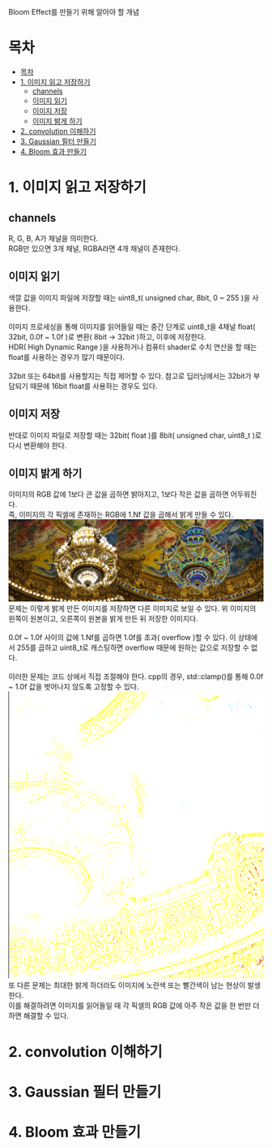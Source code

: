 Bloom Effect를 만들기 위해 알아야 할 개념
# 목차
- [목차](#목차)
- [1. 이미지 읽고 저장하기](#1-이미지-읽고-저장하기)
  - [channels](#channels)
  - [이미지 읽기](#이미지-읽기)
  - [이미지 저장](#이미지-저장)
  - [이미지 밝게 하기](#이미지-밝게-하기)
- [2. convolution 이해하기](#2-convolution-이해하기)
- [3. Gaussian 필터 만들기](#3-gaussian-필터-만들기)
- [4. Bloom 효과 만들기](#4-bloom-효과-만들기)

# 1. 이미지 읽고 저장하기
## channels
R, G, B, A가 채널을 의미한다.
</br>RGB만 있으면 3개 채널, RGBA라면 4개 채널이 존재한다. 

## 이미지 읽기
색깔 값을 이미지 파일에 저장할 때는 uint8_t( unsigned char, 8bit, 0 ~ 255 )을 사용한다.
</br></br>
이미지 프로세싱을 통해 이미지를 읽어들일 때는 중간 단계로 uint8_t을 4채널 float( 32bit, 0.0f ~ 1.0f )로 변환( 8bit -> 32bit )하고, 이후에 저장한다. </br>
HDR( High Dynamic Range )을 사용하거나 컴퓨터 shader로 수치 연산을 할 때는 float를 사용하는 경우가 많기 때문이다.
</br>
</br>
32bit 또는 64bit를 사용할지는 직접 제어할 수 있다. 참고로 딥러닝에서는 32bit가 부담되기 때문에 16bit float를 사용하는 경우도 있다.

## 이미지 저장
반대로 이미지 파일로 저장할 때는 32bit( float )를 8bit( unsigned char, uint8_t )로 다시 변환해야 한다.

## 이미지 밝게 하기
이미지의 RGB 값에 1보다 큰 값을 곱하면 밝아지고, 1보다 작은 값을 곱하면 어두워진다.
</br>즉, 이미지의 각 픽셀에 존재하는 RGB에 1.Nf 값을 곱해서 밝게 만들 수 있다.
![problem1_imageRW](part1_images/problem1_imageRW.png)
</br>문제는 이렇게 밝게 만든 이미지를 저장하면 다른 이미지로 보일 수 있다. 위 이미지의 왼쪽이 원본이고, 오른쪽이 원본을 밝게 만든 뒤 저장한 이미지다.
</br></br>0.0f ~ 1.0f 사이의 값에 1.Nf를 곱하면 1.0f를 초과( overflow )할 수 있다. 이 상태에서 255를 곱하고 uint8_t로 캐스팅하면 overflow 때문에 원하는 값으로 저장할 수 없다.
</br></br>이러한 문제는 코드 상에서 직접 조절해야 한다. cpp의 경우, std::clamp()를 통해 0.0f ~ 1.0f 값을 벗어나지 않도록 고정할 수 있다.
</br>
![problem2_imageRW](part1_images/problem2_imageRW.png)
또 다른 문제는 최대한 밝게 하더라도 이미지에 노란색 또는 빨간색이 남는 현상이 발생한다.
</br>이를 해결하려면 이미지를 읽어들일 때 각 픽셀의 RGB 값에 아주 작은 값을 한 번만 더하면 해결할 수 있다.

# 2. convolution 이해하기

# 3. Gaussian 필터 만들기

# 4. Bloom 효과 만들기
